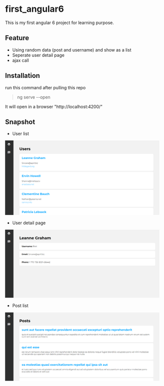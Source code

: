 # first_angular6

This is my first angular 6 project for learning purpose.

## Feature

* Using random data (post and username) and show as a list
* Seperate user detail page
* ajax call

## Installation

run this command after pulling this repo
> ng serve --open

It will open in a browser "http://localhost:4200/"

## Snapshot

* User list

![snapshot 1](snapshot/snapshot_1.png)

* User detail page

![snapshot 1](snapshot/snapshot_2.png)

* Post list

![snapshot 1](snapshot/snapshot_3.png)